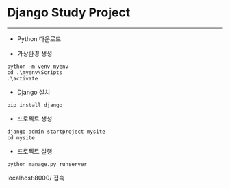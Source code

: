 # Django Study Project
-----------
+ Python 다운로드

+ 가상환경 생성
```
python -m venv myenv
cd .\myenv\Scripts
.\activate
```

+ Django 설치
```
pip install django
```

+ 프로젝트 생성
```
django-admin startproject mysite
cd mysite
```

+ 프로젝트 실행
```
python manage.py runserver
```

localhost:8000/
접속